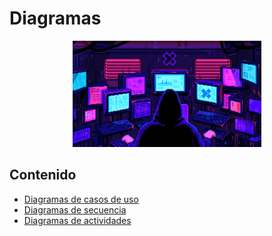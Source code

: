 # Diagramas

<div align=center>
<img src="../../extras/pixel-jeff-matrix-s.gif" alt="me" width="60%">
</div>

## Contenido
- [Diagramas de casos de uso](../diagramas/diagramas/caso%20de%20uso/README.md)
- [Diagramas de secuencia](../diagramas/diagramas/secuencia/README.md)
- [Diagramas de actividades](../diagramas/diagramas/actividad/README.md)